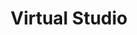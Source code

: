 ---
title: Virtual Studio
alt_text: exploded 3d pen render
img: ../imgs/eFuse/HighresScreenshot00005.png
link:
---